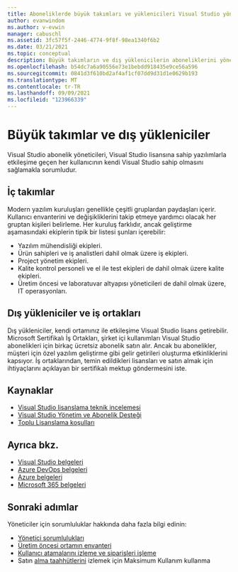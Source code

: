 ```yaml
---
title: Aboneliklerde büyük takımları ve yüklenicileri Visual Studio yönetme| Visual Studio Pazar
author: evanwindom
ms.author: v-evwin
manager: cabuschl
ms.assetid: 3fc57f5f-2446-4774-9f8f-98ea1340f6b2
ms.date: 03/21/2021
ms.topic: conceptual
description: Büyük takımların ve dış yüklenicilerin aboneliklerini yönetmek için yöneticilerin sorumluluğu hakkında bilgi edinin.
ms.openlocfilehash: b54dc7a6a90556e73e1bebdd918435e9ce56a596
ms.sourcegitcommit: 0841d3f610bd2af4af1cf07dd9d31d1e0629b193
ms.translationtype: MT
ms.contentlocale: tr-TR
ms.lasthandoff: 09/09/2021
ms.locfileid: "123966339"
---
```

# <a name="large-teams-and-external-contractors"></a>Büyük takımlar ve dış yükleniciler
Visual Studio abonelik yöneticileri, Visual Studio lisansına sahip yazılımlarla etkileşime geçen her kullanıcının kendi Visual Studio sahip olmasını sağlamakla sorumludur.

## <a name="internal-teams"></a>İç takımlar
Modern yazılım kuruluşları genellikle çeşitli gruplardan paydaşları içerir. Kullanıcı envanterini ve değişikliklerini takip etmeye yardımcı olacak her gruptan kişileri belirleme.
Her kuruluş farklıdır, ancak geliştirme aşamasındaki ekiplerin tipik bir listesi şunları içerebilir:
- Yazılım mühendisliği ekipleri.
- Ürün sahipleri ve iş analistleri dahil olmak üzere iş ekipleri.
- Project yönetim ekipleri.
- Kalite kontrol personeli ve el ile test ekipleri de dahil olmak üzere kalite ekipleri.
- Üretim öncesi ve laboratuvar altyapısı yöneticileri de dahil olmak üzere, IT operasyonları.

## <a name="external-contractors-and-partners"></a>Dış yükleniciler ve iş ortakları
Dış yükleniciler, kendi ortamınız ile etkileşime Visual Studio lisans getirebilir. Microsoft Sertifikalı İş Ortakları, şirket içi kullanımları Visual Studio abonelikleri için birkaç ücretsiz abonelik satın alır. Ancak bu abonelikler, müşteri için özel yazılım geliştirme gibi gelir getirileri oluşturma etkinliklerini kapsıyor. İş ortaklarından, temin edildikleri lisansları ve satın almak için ihtiyaçlarını açıklayan bir sertifikalı mektup göndermesini iste.

## <a name="resources"></a>Kaynaklar
- [Visual Studio lisanslama teknik incelemesi](https://visualstudio.microsoft.com/wp-content/uploads/2019/06/Visual-Studio-Licensing-Whitepaper-May-2019.pdf)
- [Visual Studio Yönetim ve Abonelik Desteği](https://aka.ms/vsadminhelp)
- [Toplu Lisanslama koşulları](https://www.microsoft.com/licensing/product-licensing/products.aspx)

## <a name="see-also"></a>Ayrıca bkz.
- [Visual Studio belgeleri](/visualstudio/)
- [Azure DevOps belgeleri](/azure/devops/)
- [Azure belgeleri](/azure/)
- [Microsoft 365 belgeleri](/microsoft-365/)

## <a name="next-steps"></a>Sonraki adımlar
Yöneticiler için sorumluluklar hakkında daha fazla bilgi edinin:
- [Yönetici sorumlulukları](admin-responsibilities.md)
- [Üretim öncesi ortamın envanteri](admin-inventory.md)
- [Kullanıcı atamalarını izleme ve siparişleri işleme](assignments-orders.md)
- Satın [alma taahhütlerini](maximum-usage.md) izlemek için Maksimum Kullanım kullanma
